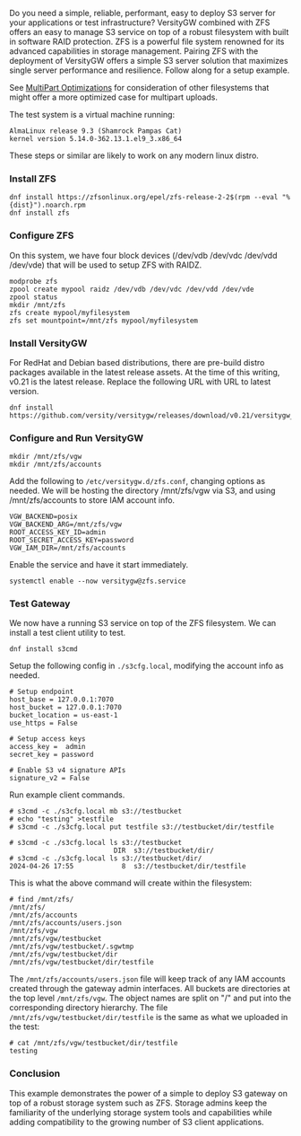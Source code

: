 Do you need a simple, reliable, performant, easy to deploy S3 server for your applications or test infrastructure? VersityGW combined with ZFS offers an easy to manage S3 service on top of a robust filesystem with built in software RAID protection. ZFS is a powerful file system renowned for its advanced capabilities in storage management. Pairing ZFS with the deployment of VersityGW offers a simple S3 server solution that maximizes single server performance and resilience. Follow along for a setup example.

See [MultiPart Optimizations](./MultiPart-Optimizations) for consideration of other filesystems that might offer a more optimized case for multipart uploads.

The test system is a virtual machine running:
```
AlmaLinux release 9.3 (Shamrock Pampas Cat)
kernel version 5.14.0-362.13.1.el9_3.x86_64
```
These steps or similar are likely to work on any modern linux distro.

### Install ZFS
```
dnf install https://zfsonlinux.org/epel/zfs-release-2-2$(rpm --eval "%{dist}").noarch.rpm
dnf install zfs
```

### Configure ZFS
On this system, we have four block devices (/dev/vdb /dev/vdc /dev/vdd /dev/vde) that will be used to setup ZFS with RAIDZ.
```
modprobe zfs
zpool create mypool raidz /dev/vdb /dev/vdc /dev/vdd /dev/vde
zpool status
mkdir /mnt/zfs
zfs create mypool/myfilesystem 
zfs set mountpoint=/mnt/zfs mypool/myfilesystem
```

### Install VersityGW
For RedHat and Debian based distributions, there are pre-build distro packages available in the latest release assets. At the time of this writing, v0.21 is the latest release. Replace the following URL with URL to latest version.
```
dnf install https://github.com/versity/versitygw/releases/download/v0.21/versitygw_0.21_linux_amd64.rpm
```

### Configure and Run VersityGW
```
mkdir /mnt/zfs/vgw
mkdir /mnt/zfs/accounts
```
Add the following to `/etc/versitygw.d/zfs.conf`, changing options as needed. We will be hosting the directory /mnt/zfs/vgw via S3, and using /mnt/zfs/accounts to store IAM account info.
```
VGW_BACKEND=posix
VGW_BACKEND_ARG=/mnt/zfs/vgw
ROOT_ACCESS_KEY_ID=admin
ROOT_SECRET_ACCESS_KEY=password
VGW_IAM_DIR=/mnt/zfs/accounts
```
Enable the service and have it start immediately.
```
systemctl enable --now versitygw@zfs.service
```

### Test Gateway
We now have a running S3 service on top of the ZFS filesystem. We can install a test client utility to test.
```
dnf install s3cmd
```
Setup the following config in `./s3cfg.local`, modifying the account info as needed.
```
# Setup endpoint
host_base = 127.0.0.1:7070
host_bucket = 127.0.0.1:7070
bucket_location = us-east-1
use_https = False

# Setup access keys
access_key =  admin
secret_key = password

# Enable S3 v4 signature APIs
signature_v2 = False
```

Run example client commands.
```
# s3cmd -c ./s3cfg.local mb s3://testbucket
# echo "testing" >testfile
# s3cmd -c ./s3cfg.local put testfile s3://testbucket/dir/testfile

# s3cmd -c ./s3cfg.local ls s3://testbucket
                          DIR  s3://testbucket/dir/
# s3cmd -c ./s3cfg.local ls s3://testbucket/dir/
2024-04-26 17:55            8  s3://testbucket/dir/testfile
```

This is what the above command will create within the filesystem:
```
# find /mnt/zfs/
/mnt/zfs/
/mnt/zfs/accounts
/mnt/zfs/accounts/users.json
/mnt/zfs/vgw
/mnt/zfs/vgw/testbucket
/mnt/zfs/vgw/testbucket/.sgwtmp
/mnt/zfs/vgw/testbucket/dir
/mnt/zfs/vgw/testbucket/dir/testfile
```
The `/mnt/zfs/accounts/users.json` file will keep track of any IAM accounts created through the gateway admin interfaces. All buckets are directories at the top level `/mnt/zfs/vgw`. The object names are split on "/" and put into the corresponding directory hierarchy. The file `/mnt/zfs/vgw/testbucket/dir/testfile` is the same as what we uploaded in the test:
```
# cat /mnt/zfs/vgw/testbucket/dir/testfile
testing
```

### Conclusion
This example demonstrates the power of a simple to deploy S3 gateway on top of a robust storage system such as ZFS. Storage admins keep the familiarity of the underlying storage system tools and capabilities while adding compatibility to the growing number of S3 client applications.